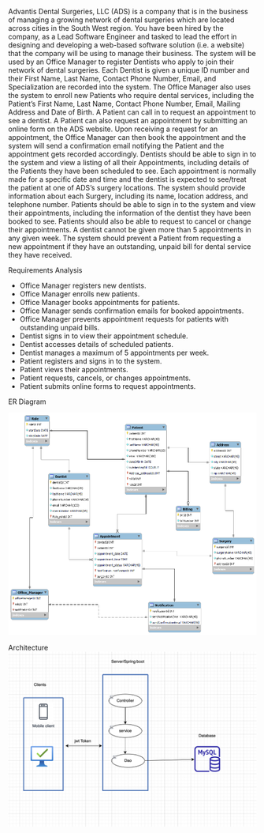 Advantis Dental Surgeries, LLC (ADS) is a company that is in the business of managing a
growing network of dental surgeries which are located across cities in the South West region.
You have been hired by the company, as a Lead Software Engineer and tasked to lead
the effort in designing and developing a web-based software solution (i.e. a website) that the
company will be using to manage their business.
The system will be used by an Office Manager to register Dentists who apply to join their
network of dental surgeries. Each Dentist is given a unique ID number and their First Name,
Last Name, Contact Phone Number, Email, and Specialization are recorded into the system.
The Office Manager also uses the system to enroll new Patients who require dental services,
including the Patient’s First Name, Last Name, Contact Phone Number, Email, Mailing Address
and Date of Birth. A Patient can call in to request an appointment to see a dentist. A Patient
can also request an appointment by submitting an online form on the ADS website. Upon
receiving a request for an appointment, the Office Manager can then book the appointment
and the system will send a confirmation email notifying the Patient and the appointment gets
recorded accordingly.
Dentists should be able to sign in to the system and view a listing of all their Appointments,
including details of the Patients they have been scheduled to see. Each appointment is
normally made for a specific date and time and the dentist is expected to see/treat the
patient at one of ADS’s surgery locations. The system should provide information about each
Surgery, including its name, location address, and telephone number. Patients should be able
to sign in to the system and view their appointments, including the information of the dentist
they have been booked to see. Patients should also be able to request to cancel or change
their appointments.
A dentist cannot be given more than 5 appointments in any given week. The system should
prevent a Patient from requesting a new appointment if they have an outstanding, unpaid
bill for dental service they have received.



Requirements Analysis


- Office Manager registers new dentists.
- Office Manager enrolls new patients.
- Office Manager books appointments for patients.
- Office Manager sends confirmation emails for booked appointments.
- Office Manager prevents appointment requests for patients with outstanding unpaid bills.
- Dentist signs in to view their appointment schedule.
- Dentist accesses details of scheduled patients.
- Dentist manages a maximum of 5 appointments per week.
- Patient registers and signs in to the system.
- Patient views their appointments.
- Patient requests, cancels, or changes appointments.
- Patient submits online forms to request appointments.



ER Diagram

![img.png](img.png)




Architecture
![ApplicationArchitecture.png](ApplicationArchitecture.png)